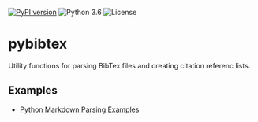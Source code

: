 [![PyPI version](https://badge.fury.io/py/pybibtex.svg)](http://badge.fury.io/py/pybibtex)
![Python 3.6](https://img.shields.io/badge/python-3.6-blue.svg)
![License](https://img.shields.io/badge/license-MIT-blue.svg)

# pybibtex

Utility functions for parsing BibTex files and creating citation referenc lists.

## Examples

- [Python Markdown Parsing Examples](https://github.com/rasbt/mputil/blob/master/examples/bibtex-markdown-examples.ipynb)